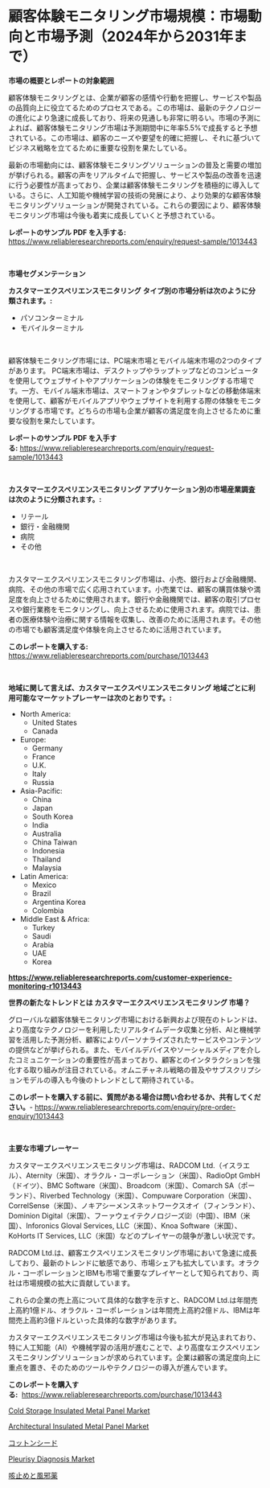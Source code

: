 <p><h1>顧客体験モニタリング市場規模：市場動向と市場予測（2024年から2031年まで）</h1></p><p><strong>市場の概要とレポートの対象範囲</strong></p>
<p><p>顧客体験モニタリングとは、企業が顧客の感情や行動を把握し、サービスや製品の品質向上に役立てるためのプロセスである。この市場は、最新のテクノロジーの進化により急速に成長しており、将来の見通しも非常に明るい。市場の予測によれば、顧客体験モニタリング市場は予測期間中に年率5.5%で成長すると予想されている。この市場は、顧客のニーズや要望を的確に把握し、それに基づいてビジネス戦略を立てるために重要な役割を果たしている。</p><p>最新の市場動向には、顧客体験モニタリングソリューションの普及と需要の増加が挙げられる。顧客の声をリアルタイムで把握し、サービスや製品の改善を迅速に行う必要性が高まっており、企業は顧客体験モニタリングを積極的に導入している。さらに、人工知能や機械学習の技術の発展により、より効果的な顧客体験モニタリングソリューションが開発されている。これらの要因により、顧客体験モニタリング市場は今後も着実に成長していくと予想されている。</p></p>
<p><strong>レポートのサンプル PDF を入手する:</strong> <a href="https://www.reliableresearchreports.com/enquiry/request-sample/1013443">https://www.reliableresearchreports.com/enquiry/request-sample/1013443</a></p>
<p>&nbsp;</p>
<p><strong>市場セグメンテーション</strong></p>
<p><strong>カスタマーエクスペリエンスモニタリング タイプ別の市場分析は次のように分類されます。:</strong></p>
<p><ul><li>パソコンターミナル</li><li>モバイルターミナル</li></ul></p>
<p>&nbsp;</p>
<p><p>顧客体験モニタリング市場には、PC端末市場とモバイル端末市場の2つのタイプがあります。 PC端末市場は、デスクトップやラップトップなどのコンピュータを使用してウェブサイトやアプリケーションの体験をモニタリングする市場です。一方、モバイル端末市場は、スマートフォンやタブレットなどの移動体端末を使用して、顧客がモバイルアプリやウェブサイトを利用する際の体験をモニタリングする市場です。どちらの市場も企業が顧客の満足度を向上させるために重要な役割を果たしています。</p></p>
<p><strong>レポートのサンプル PDF を入手する:</strong>&nbsp;<a href="https://www.reliableresearchreports.com/enquiry/request-sample/1013443">https://www.reliableresearchreports.com/enquiry/request-sample/1013443</a></p>
<p>&nbsp;</p>
<p><strong> カスタマーエクスペリエンスモニタリング アプリケーション別の市場産業調査は次のように分類されます。:</strong></p>
<p><ul><li>リテール</li><li>銀行・金融機関</li><li>病院</li><li>その他</li></ul></p>
<p>&nbsp;</p>
<p><p>カスタマーエクスペリエンスモニタリング市場は、小売、銀行および金融機関、病院、その他の市場で広く応用されています。小売業では、顧客の購買体験や満足度を向上させるために使用されます。銀行や金融機関では、顧客の取引プロセスや銀行業務をモニタリングし、向上させるために使用されます。病院では、患者の医療体験や治療に関する情報を収集し、改善のために活用されます。その他の市場でも顧客満足度や体験を向上させるために活用されています。</p></p>
<p><strong>このレポートを購入する:</strong>&nbsp; <a href="https://www.reliableresearchreports.com/purchase/1013443">https://www.reliableresearchreports.com/purchase/1013443</a></p>
<p>&nbsp;</p>
<p><strong>地域に関して言えば、カスタマーエクスペリエンスモニタリング 地域ごとに利用可能なマーケットプレーヤーは次のとおりです。:</strong></p>
<p><ul>
    <li>
        North America:
        <ul>
            <li>United States</li>
            <li>Canada</li>
        </ul>
    </li>
    <li>
        Europe:
        <ul>
            <li>Germany</li>
            <li>France</li>
            <li>U.K.</li>
            <li>Italy</li>
            <li>Russia</li>
        </ul>
    </li>
    <li>
        Asia-Pacific:
        <ul>
            <li>China</li>
            <li>Japan</li>
            <li>South Korea</li>
            <li>India</li>
            <li>Australia</li>
            <li>China Taiwan</li>
            <li>Indonesia</li>
            <li>Thailand</li>
            <li>Malaysia</li>
        </ul>
    </li>
    <li>
        Latin America:
        <ul>
            <li>Mexico</li>
            <li>Brazil</li>
            <li>Argentina Korea</li>
            <li>Colombia</li>
        </ul>
    </li>
    <li>
        Middle East & Africa:
        <ul>
            <li>Turkey</li>
            <li>Saudi</li>
            <li>Arabia</li>
            <li>UAE</li>
            <li>Korea</li>
        </ul>
    </li>
    </ul></p>
<p><strong><a href="https://www.reliableresearchreports.com/customer-experience-monitoring-r1013443">https://www.reliableresearchreports.com/customer-experience-monitoring-r1013443</a></strong>&nbsp;</p>
<p><strong>世界の新たなトレンドとは カスタマーエクスペリエンスモニタリング 市場？</strong></p>
<p><p>グローバルな顧客体験モニタリング市場における新興および現在のトレンドは、より高度なテクノロジーを利用したリアルタイムデータ収集と分析、AIと機械学習を活用した予測分析、顧客によりパーソナライズされたサービスやコンテンツの提供などが挙げられる。また、モバイルデバイスやソーシャルメディアを介したコミュニケーションの重要性が高まっており、顧客とのインタラクションを強化する取り組みが注目されている。オムニチャネル戦略の普及やサブスクリプションモデルの導入も今後のトレンドとして期待されている。</p></p>
<p><strong>このレポートを購入する前に、質問がある場合は問い合わせるか、共有してください。</strong>- <a href="https://www.reliableresearchreports.com/enquiry/pre-order-enquiry/1013443">https://www.reliableresearchreports.com/enquiry/pre-order-enquiry/1013443</a></p>
<p>&nbsp;</p>
<p><strong>主要な市場プレーヤー</strong></p>
<p><p>カスタマーエクスペリエンスモニタリング市場は、RADCOM Ltd.（イスラエル）、Aternity（米国）、オラクル・コーポレーション（米国）、RadioOpt GmbH（ドイツ）、BMC Software（米国）、Broadcom（米国）、Comarch SA（ポーランド）、Riverbed Technology（米国）、Compuware Corporation（米国）、CorrelSense（米国）、ノキアシーメンスネットワークスオイ（フィンランド）、Dominion Digital（米国）、フーァウェイテクノロジーズ㈽（中国）、IBM（米国）、Inforonics Gloval Services, LLC（米国）、Knoa Software（米国）、KoHorts IT Services, LLC（米国）などのプレイヤーの競争が激しい状況です。</p><p>RADCOM Ltd.は、顧客エクスペリエンスモニタリング市場において急速に成長しており、最新のトレンドに敏感であり、市場シェアも拡大しています。オラクル・コーポレーションとIBMも市場で重要なプレイヤーとして知られており、両社は市場規模の拡大に貢献しています。</p><p>これらの企業の売上高について具体的な数字を示すと、RADCOM Ltd.は年間売上高約1億ドル、オラクル・コーポレーションは年間売上高約2億ドル、IBMは年間売上高約3億ドルといった具体的な数字があります。</p><p>カスタマーエクスペリエンスモニタリング市場は今後も拡大が見込まれており、特に人工知能（AI）や機械学習の活用が進むことで、より高度なエクスペリエンスモニタリングソリューションが求められています。企業は顧客の満足度向上に重点を置き、そのためのツールやテクノロジーの導入が進んでいます。</p></p>
<p><strong>このレポートを購入する:</strong>&nbsp;&nbsp;<a href="https://www.reliableresearchreports.com/purchase/1013443">https://www.reliableresearchreports.com/purchase/1013443</a></p>
<p><p><a href="https://issuu.com/reportprime-2/docs/cold-storage-insulated-metal-panel-market-size-203">Cold Storage Insulated Metal Panel Market</a></p><p><a href="https://issuu.com/reportprime-2/docs/architectural-insulated-metal-panel-market-size-20">Architectural Insulated Metal Panel Market</a></p><p><a href="https://github.com/roulaayoub-saad/Market-Research-Report-List-1/blob/main/996815152917.md">コットンシード</a></p><p><a href="https://github.com/arionmp/Market-Research-Report-List-3/blob/main/pleurisy-diagnosis-market.md">Pleurisy Diagnosis Market</a></p><p><a href="https://github.com/schmahlson/Market-Research-Report-List-1/blob/main/448015952918.md">咳止めと風邪薬</a></p></p>